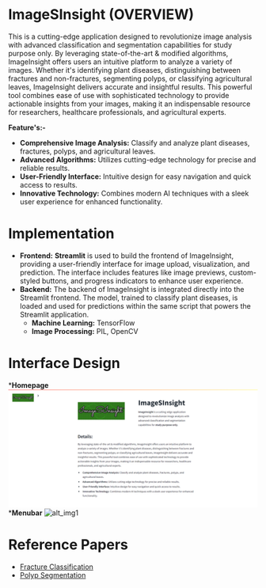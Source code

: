 # ImageSInsight (OVERVIEW)

This is a cutting-edge application designed to revolutionize image analysis with advanced classification and segmentation capabilities for study purpose only. By leveraging state-of-the-art & modified algorithms, ImageInsight offers users an intuitive platform to analyze a variety of images. Whether it's identifying plant diseases, distinguishing between fractures and non-fractures, segmenting polyps, or classifying agricultural leaves, ImageInsight delivers accurate and insightful results. This powerful tool combines ease of use with sophisticated technology to provide actionable insights from your images, making it an indispensable resource for researchers, healthcare professionals, and agricultural experts.

**Feature's:-**
* __Comprehensive Image Analysis:__ Classify and analyze plant diseases, fractures, polyps, and agricultural leaves.
* __Advanced Algorithms:__ Utilizes cutting-edge technology for precise and reliable results.
* __User-Friendly Interface:__ Intuitive design for easy navigation and quick access to results.
* __Innovative Technology:__ Combines modern AI techniques with a sleek user experience for enhanced functionality.

# Implementation
* __Frontend:__ **Streamlit** is used to build the frontend of ImageInsight, providing a user-friendly interface for image upload, visualization, and prediction. The interface includes features like image previews, 
                custom-styled buttons, and progress indicators to enhance user experience.
* __Backend:__ The backend of ImageInsight is integrated directly into the Streamlit frontend. The model, trained to classify plant diseases, is loaded and used for predictions within the same script that powers 
                the Streamlit application. 
    * __Machine Learning:__ TensorFlow
    * __Image Processing:__ PIL, OpenCV

# Interface Design
*__Homepage__
![alt_img](https://github.com/SadiaShakiba/ImageSInsight/blob/db50bffff782553013e2a3578eaae9cc4e561b65/image7.png)
*__Menubar__
![alt_img1]()
# Reference Papers
* [Fracture Classification](https://ieeexplore.ieee.org/abstract/document/10534439)
* [Polyp Segmentation](https://arxiv.org/abs/2407.19327)
